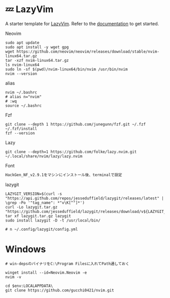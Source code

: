 # 💤 LazyVim

A starter template for [LazyVim](https://github.com/LazyVim/LazyVim).
Refer to the [documentation](https://lazyvim.github.io/installation) to get started.

Neovim
```
sudo apt update
sudo apt install -y wget gpg
wget https://github.com/neovim/neovim/releases/download/stable/nvim-linux64.tar.gz
tar -xzf nvim-linux64.tar.gz
ls nvim-linux64
sudo ln -sf $(pwd)/nvim-linux64/bin/nvim /usr/bin/nvim
nvim --version
```

alias
```
nvim ~/.bashrc
# alias n="nvim"
# :wq
source ~/.bashrc
```

Fzf
```
git clone --depth 1 https://github.com/junegunn/fzf.git ~/.fzf
~/.fzf/install
fzf --version
```

Lazy
```
git clone --depth=1 https://github.com/folke/lazy.nvim.git ~/.local/share/nvim/lazy/lazy.nvim
```

Font
```md
HackGen_NF_v2.9.1をマシンにインストール後、terminalで設定
```


lazygit
```
LAZYGIT_VERSION=$(curl -s "https://api.github.com/repos/jesseduffield/lazygit/releases/latest" | \grep -Po '"tag_name": *"v\K[^"]*')
curl -Lo lazygit.tar.gz "https://github.com/jesseduffield/lazygit/releases/download/v${LAZYGIT_VERSION}/lazygit_${LAZYGIT_VERSION}_Linux_x86_64.tar.gz"
tar xf lazygit.tar.gz lazygit
sudo install lazygit -D -t /usr/local/bin/

# n ~/.config/lazygit/config.yml
```


# Windows
```
# win-depsのバイナリをC:\Program Filesに入れてPath通しておく

winget install --id=Neovim.Neovim -e
nvim -v

cd $env:LOCALAPPDATA\
git clone https://github.com/gucchi0421/nvim.git
```